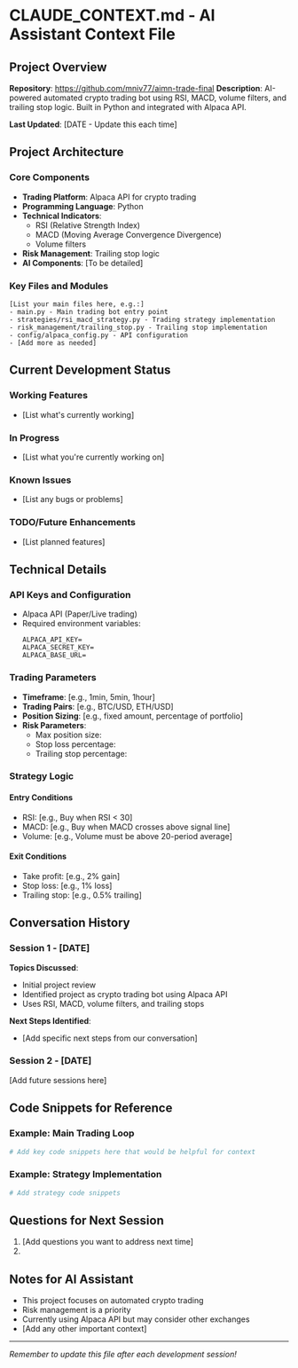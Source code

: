 # CLAUDE_CONTEXT.md - AI Assistant Context File

## Project Overview
**Repository**: https://github.com/mniv77/aimn-trade-final
**Description**: AI-powered automated crypto trading bot using RSI, MACD, volume filters, and trailing stop logic. Built in Python and integrated with Alpaca API.

**Last Updated**: [DATE - Update this each time]

## Project Architecture
### Core Components
- **Trading Platform**: Alpaca API for crypto trading
- **Programming Language**: Python
- **Technical Indicators**: 
  - RSI (Relative Strength Index)
  - MACD (Moving Average Convergence Divergence)
  - Volume filters
- **Risk Management**: Trailing stop logic
- **AI Components**: [To be detailed]

### Key Files and Modules
```
[List your main files here, e.g.:]
- main.py - Main trading bot entry point
- strategies/rsi_macd_strategy.py - Trading strategy implementation
- risk_management/trailing_stop.py - Trailing stop implementation
- config/alpaca_config.py - API configuration
- [Add more as needed]
```

## Current Development Status
### Working Features
- [List what's currently working]

### In Progress
- [List what you're currently working on]

### Known Issues
- [List any bugs or problems]

### TODO/Future Enhancements
- [List planned features]

## Technical Details
### API Keys and Configuration
- Alpaca API (Paper/Live trading)
- Required environment variables:
  ```
  ALPACA_API_KEY=
  ALPACA_SECRET_KEY=
  ALPACA_BASE_URL=
  ```

### Trading Parameters
- **Timeframe**: [e.g., 1min, 5min, 1hour]
- **Trading Pairs**: [e.g., BTC/USD, ETH/USD]
- **Position Sizing**: [e.g., fixed amount, percentage of portfolio]
- **Risk Parameters**:
  - Max position size: 
  - Stop loss percentage:
  - Trailing stop percentage:

### Strategy Logic
#### Entry Conditions
- RSI: [e.g., Buy when RSI < 30]
- MACD: [e.g., Buy when MACD crosses above signal line]
- Volume: [e.g., Volume must be above 20-period average]

#### Exit Conditions
- Take profit: [e.g., 2% gain]
- Stop loss: [e.g., 1% loss]
- Trailing stop: [e.g., 0.5% trailing]

## Conversation History
### Session 1 - [DATE]
**Topics Discussed**:
- Initial project review
- Identified project as crypto trading bot using Alpaca API
- Uses RSI, MACD, volume filters, and trailing stops

**Next Steps Identified**:
- [Add specific next steps from our conversation]

### Session 2 - [DATE]
[Add future sessions here]

## Code Snippets for Reference
### Example: Main Trading Loop
```python
# Add key code snippets here that would be helpful for context
```

### Example: Strategy Implementation
```python
# Add strategy code snippets
```

## Questions for Next Session
1. [Add questions you want to address next time]
2. 

## Notes for AI Assistant
- This project focuses on automated crypto trading
- Risk management is a priority
- Currently using Alpaca API but may consider other exchanges
- [Add any other important context]

---
*Remember to update this file after each development session!*